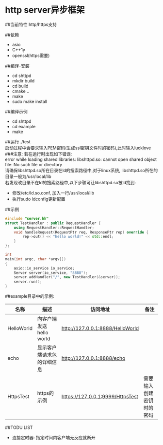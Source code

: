 http server异步框架
===================

##当前特性
http/https支持

##依赖
- asio  
- C++1y  
- openssl(https需要)  

##编译-安装
- cd shttpd  
- mkdir build  
- cd build  
- cmake ..  
- make  
- sudo make install

##编译示例
- cd shttpd  
- cd example  
- make  

##运行
./test  
启动过程中会要求输入PEM密码(生成ssl密钥文件时的密码),此时输入lucklove  
###注意:
若在运行时出现如下错误:  
error while loading shared libraries: libshttpd.so: cannot open shared object file: No such file or directory  
请确保libshttpd.so所在目录在ld的搜索路径中,对于linux系统, libshttpd.so所在的目录一般为/usr/local/lib  
若发现改目录不在ld的搜索路径中,以下步骤可让libshttpd.so被ld找到:  
- 修改/etc/ld.so.conf, 加入一行/usr/local/lib  
- 执行sudo ldconfig更新配置  

##示例
```c++
#include "server.hh"
struct TestHandler : public RequestHandler {
	using RequestHandler::RequestHandler;
	void handleRequest(RequestPtr req, ResponsePtr rep) override {
		rep->out() << "hello world!" << std::endl;
	}
};

int
main(int argc, char *argv[])
{
	asio::io_service io_service;
	Server server(io_service, "8888");
	server.addHandler("/", new TestHandler(&server));
	server.run();
}
```
##example目录中的示例:

|   名称     |         描述                |             访问地址             |            备注             |
|------------|-----------------------------|----------------------------------|-----------------------------|
| HelloWorld | 向客户端发送hello world	   | http://127.0.0.1:8888/HelloWorld |				    |
|   echo     | 显示客户端请求包的详细信息  | http://127.0.0.1:8888/echo       |				    |
| HttpsTest  |  https的示例		   | https://127.0.0.1:9999/HttpsTest |  需要输入创建密钥时的密码   |

##TODU LIST
- 连接定时器: 指定时间内客户端无反应就断开
